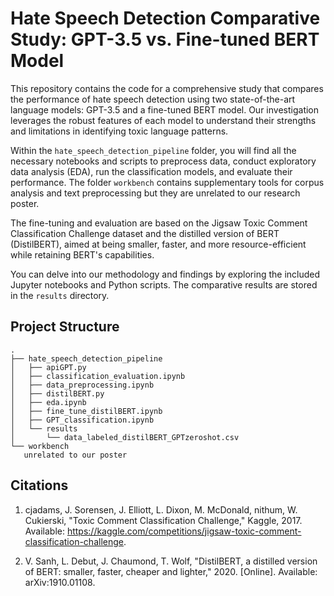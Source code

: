 # Hate Speech Detection Comparative Study: GPT-3.5 vs. Fine-tuned BERT Model

This repository contains the code for a comprehensive study that compares the performance of hate speech detection using two state-of-the-art language models: GPT-3.5 and a fine-tuned BERT model. Our investigation leverages the robust features of each model to understand their strengths and limitations in identifying toxic language patterns.

Within the `hate_speech_detection_pipeline` folder, you will find all the necessary notebooks and scripts to preprocess data, conduct exploratory data analysis (EDA), run the classification models, and evaluate their performance. The folder `workbench` contains supplementary tools for corpus analysis and text preprocessing but they are unrelated to our research poster.

The fine-tuning and evaluation are based on the Jigsaw Toxic Comment Classification Challenge dataset and the distilled version of BERT (DistilBERT), aimed at being smaller, faster, and more resource-efficient while retaining BERT's capabilities.

You can delve into our methodology and findings by exploring the included Jupyter notebooks and Python scripts. The comparative results are stored in the `results` directory.

## Project Structure

```plaintext
.
├── hate_speech_detection_pipeline
│   ├── apiGPT.py
│   ├── classification_evaluation.ipynb
│   ├── data_preprocessing.ipynb
│   ├── distilBERT.py
│   ├── eda.ipynb
│   ├── fine_tune_distilBERT.ipynb
│   ├── GPT_classification.ipynb
│   └── results
│       └── data_labeled_distilBERT_GPTzeroshot.csv
└── workbench
   unrelated to our poster
```
## Citations



1) cjadams, J. Sorensen, J. Elliott, L. Dixon, M. McDonald, nithum, W. Cukierski, "Toxic Comment Classification Challenge," Kaggle, 2017. Available: https://kaggle.com/competitions/jigsaw-toxic-comment-classification-challenge.

2) V. Sanh, L. Debut, J. Chaumond, T. Wolf, "DistilBERT, a distilled version of BERT: smaller, faster, cheaper and lighter," 2020. [Online]. Available: arXiv:1910.01108.

